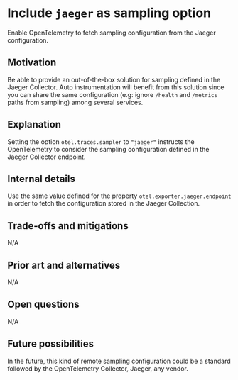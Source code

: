 # Include `jaeger` as sampling option

Enable OpenTelemetry to fetch sampling configuration from the Jaeger configuration.

## Motivation

Be able to provide an out-of-the-box solution for sampling defined in the Jaeger Collector. Auto instrumentation will benefit from this solution since you can share the same configuration (e.g: ignore `/health` and `/metrics` paths from sampling) among several services.

## Explanation

Setting the option `otel.traces.sampler` to `"jaeger"` instructs the OpenTelemetry to consider the sampling configuration defined in the Jaeger Collector endpoint.

## Internal details

Use the same value defined for the property `otel.exporter.jaeger.endpoint` in order to fetch the configuration stored in the Jaeger Collection.

## Trade-offs and mitigations

N/A

## Prior art and alternatives

N/A

## Open questions

N/A

## Future possibilities

In the future, this kind of remote sampling configuration could be a standard followed by the OpenTelemetry Collector, Jaeger, any vendor.
